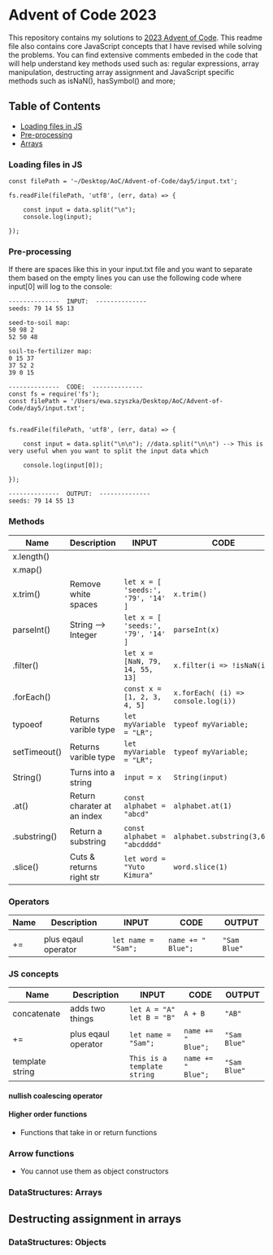 # Advent of Code 2023

This repository contains my solutions to [ 2023 Advent of Code](https://adventofcode.com/).
This readme file also contains core JavaScript concepts that I have revised while solving the problems.
You can find extensive comments embeded in the code that will help understand key methods used such as: regular expressions, array manipulation, destructing array assignment and JavaScript specific methods such as isNaN(), hasSymbol() and more;

## Table of Contents

- [Loading files in JS](#loading-files-in-js)
- [Pre-processing](#pre-processing)
- [Arrays](#Arrays)

### Loading files in JS

```const fs = require('fs');
const filePath = '~/Desktop/AoC/Advent-of-Code/day5/input.txt';

fs.readFile(filePath, 'utf8', (err, data) => {

    const input = data.split("\n");
    console.log(input);

});
```

### Pre-processing

If there are spaces like this in your input.txt file and you want to separate them based on the empty lines you can use the following code where input[0] will log to the console:

```
--------------  INPUT:  --------------
seeds: 79 14 55 13

seed-to-soil map:
50 98 2
52 50 48

soil-to-fertilizer map:
0 15 37
37 52 2
39 0 15
```

```
--------------  CODE:  --------------
const fs = require('fs');
const filePath = '/Users/ewa.szyszka/Desktop/AoC/Advent-of-Code/day5/input.txt';


fs.readFile(filePath, 'utf8', (err, data) => {

    const input = data.split("\n\n"); //data.split("\n\n") --> This is very useful when you want to split the input data which

    console.log(input[0]);

});
```

```
--------------  OUTPUT:  --------------
seeds: 79 14 55 13
```

### Methods

| Name         | Description                 | INPUT                              | CODE                                | OUTPUT             |
| ------------ | --------------------------- | ---------------------------------- | ----------------------------------- | ------------------ |
| x.length()   |                             |                                    |                                     |                    |
| x.map()      |                             |                                    |                                     |                    |
| x.trim()     | Remove white spaces         | `let x = [ 'seeds:', '79', '14' ]` | `x.trim()`                          |                    |
| parseInt()   | String --> Integer          | `let x = [ 'seeds:', '79', '14' ]` | `parseInt(x)`                       | `[ Nan, 79, 14 ] ` |
| .filter()    |                             | `let x = [NaN, 79, 14, 55, 13]`    | `x.filter(i => !isNaN(i))`          | `[ 79, 14 ] `      |
| .forEach()   |                             | `const x = [1, 2, 3, 4, 5]`        | `x.forEach( (i) => console.log(i))` | `1,2,3,4,5`        |
| typoeof      | Returns varible type        | `let myVariable = "LR";`           | `typeof myVariable;`                | `string`           |
| setTimeout() | Returns varible type        | `let myVariable = "LR";`           | `typeof myVariable;`                | `string`           |
| String()     | Turns into a string         | `input = x `                       | `String(input)`                     | `"x"`              |
| .at()        | Return charater at an index | `const alphabet = "abcd"`          | `alphabet.at(1)`                    | `"b"`              |
| .substring() | Return a substring          | `const alphabet = "abcdddd"`       | `alphabet.substring(3,6);`          | `"dddd"`           |
| .slice()     | Cuts & returns right str    | `let word = "Yuto Kimura"`         | `word.slice(1)`                     | `uto Kimura`       |

### Operators

| Name | Description         | INPUT               | CODE               | OUTPUT       |
| ---- | ------------------- | ------------------- | ------------------ | ------------ |
|      |                     |                     |                    |              |
| +=   | plus eqaul operator | `let name = "Sam";` | `name += " Blue";` | `"Sam Blue"` |

### JS concepts

| Name            | Description         | INPUT                       | CODE               | OUTPUT       |
| --------------- | ------------------- | --------------------------- | ------------------ | ------------ |
| concatenate     | adds two things     | `let A = "A" let B = "B"`   | `A + B`            | `"AB"`       |
| +=              | plus eqaul operator | `let name = "Sam";`         | `name += " Blue";` | `"Sam Blue"` |
| template string |                     | `This is a template string` | `name += " Blue";` | `"Sam Blue"` |

#### nullish coalescing operator

#### Higher order functions

- Functions that take in or return functions

### Arrow functions

- You cannot use them as object constructors

### DataStructures: Arrays

## Destructing assignment in arrays

### DataStructures: Objects
